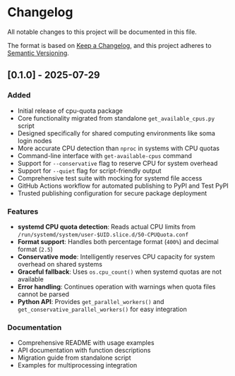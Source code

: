 # Changelog

All notable changes to this project will be documented in this file.

The format is based on [Keep a Changelog](https://keepachangelog.com/en/1.0.0/),
and this project adheres to [Semantic Versioning](https://semver.org/spec/v2.0.0.html).

## [0.1.0] - 2025-07-29

### Added
- Initial release of cpu-quota package
- Core functionality migrated from standalone `get_available_cpus.py` script
- Designed specifically for shared computing environments like soma login nodes
- More accurate CPU detection than `nproc` in systems with CPU quotas
- Command-line interface with `get-available-cpus` command
- Support for `--conservative` flag to reserve CPU for system overhead
- Support for `--quiet` flag for script-friendly output
- Comprehensive test suite with mocking for systemd file access
- GitHub Actions workflow for automated publishing to PyPI and Test PyPI
- Trusted publishing configuration for secure package deployment

### Features
- **systemd CPU quota detection**: Reads actual CPU limits from `/run/systemd/system/user-$UID.slice.d/50-CPUQuota.conf`
- **Format support**: Handles both percentage format (`400%`) and decimal format (`2.5`) 
- **Conservative mode**: Intelligently reserves CPU capacity for system overhead on shared systems
- **Graceful fallback**: Uses `os.cpu_count()` when systemd quotas are not available
- **Error handling**: Continues operation with warnings when quota files cannot be parsed
- **Python API**: Provides `get_parallel_workers()` and `get_conservative_parallel_workers()` for easy integration

### Documentation
- Comprehensive README with usage examples
- API documentation with function descriptions
- Migration guide from standalone script
- Examples for multiprocessing integration
